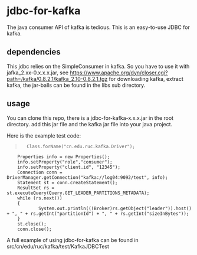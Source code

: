 # jdbc-for-kafka
The java consumer API of kafka is tedious. This is an easy-to-use JDBC for kafka. 

## dependencies
This jdbc relies on the SimpleConsumer in kafka.
So you have to use it with jafka_2.xx-0.x.x.x.jar, see https://www.apache.org/dyn/closer.cgi?path=/kafka/0.8.2.1/kafka_2.10-0.8.2.1.tgz
for downloading kafka, extract kafka, the jar-balls can be found in the libs sub directory.

## usage
You can clone this repo, there is a jdbc-for-kafka-x.x.x.jar in the root directory. add this jar file and the kafka jar file into your java project.

Here is the example test code:
>       Class.forName("cn.edu.ruc.kafka.Driver");
        Properties info = new Properties();
        info.setProperty("role","consumer");
        info.setProperty("client.id", "12345");
        Connection conn = DriverManager.getConnection("kafka://log04:9092/test", info);
        Statement st = conn.createStatement();
        ResultSet rs = st.executeQuery(Query.GET_LEADER_PARTITIONS_METADATA);
        while (rs.next())
        {
                System.out.println(((Broker)rs.getObject("leader")).host() + ", " + rs.getInt("partitionId") + ", " + rs.getInt("sizeInBytes"));
        }
        st.close();
        conn.close();
        
A full example of using jdbc-for-kafka can be found in src/cn/edu/ruc/kafka/test/KafkaJDBCTest

